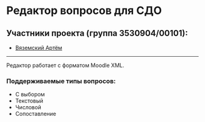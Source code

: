 # Редактор вопросов для СДО

## Участники проекта (группа 3530904/00101):
- [Вяземский Артём](https://github.com/artem-vyazemskiy)

---

Редактор работает с форматом Moodle XML.

### Поддерживаемые типы вопросов:
- С выбором
- Текстовый
- Числовой
- Сопоставление
